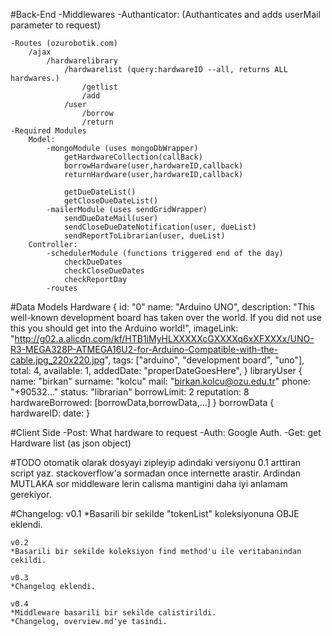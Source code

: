 #Back-End
	-Middlewares
		-Authanticator: (Authanticates and adds userMail parameter to request)
		
	-Routes (ozurobotik.com)
		/ajax
			/hardwarelibrary
				/hardwarelist (query:hardwareID --all, returns ALL hardwares.)
					/getlist
					/add
				/user
					/borrow
					/return
	-Required Modules
		Model:
			-mongoModule (uses mongoDbWrapper)
				getHardwareCollection(callBack)
				borrowHardware(user,hardwareID,callback)
				returnHardware(user,hardwareID,callback)
				
				getDueDateList()
				getCloseDueDateList()
			-mailerModule (uses sendGridWrapper)
				sendDueDateMail(user)
				sendCloseDueDateNotification(user, dueList)
				sendReportToLibrarian(user, dueList)
		Controller:
			-schedulerModule (functions triggered end of the day)
				checkDueDates
				checkCloseDueDates
				checkReportDay
			-routes

#Data Models
	Hardware {
		id: "0"
		name: "Arduino UNO",
		description: "This well-known development board has taken over the world. If you did not use this you should get into the Arduino world!",
		imageLink: "http://g02.a.alicdn.com/kf/HTB1iMyHLXXXXXcGXXXXq6xXFXXXx/UNO-R3-MEGA328P-ATMEGA16U2-for-Arduino-Compatible-with-the-cable.jpg_220x220.jpg",
		tags: ["arduino", "development board", "uno"],
		total: 4,
		available: 1,
		addedDate: "properDateGoesHere",
	}
	libraryUser {
		name: "birkan"
		surname: "kolcu"
		mail: "birkan.kolcu@ozu.edu.tr"
		phone: "+90532..."
		status: "librarian"
		borrowLimit: 2
		reputation: 8
		hardwareBorrowed: [borrowData,borrowData,...]
	}
	borrowData {
		hardwareID:
		date:
	}
	
#Client Side
	-Post: What hardware to request
	-Auth: Google Auth.
	-Get: get Hardware list (as json object)


#TODO
	otomatik olarak dosyayi zipleyip adindaki versiyonu 0.1 arttiran script yaz.
	stackoverflow'a sormadan once internette arastir. Ardindan MUTLAKA sor
	middleware lerin calisma mantigini daha iyi anlamam gerekiyor.

#Changelog:
	v0.1
	*Basarili bir sekilde "tokenList" koleksiyonuna OBJE eklendi.

	v0.2
	*Basarili bir sekilde koleksiyon find method'u ile veritabanindan cekildi.

	v0.3
	*Changelog eklendi.

	v0.4
	*Middleware basarili bir sekilde calistirildi.
	*Changelog, overview.md'ye tasindi.
